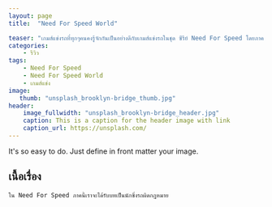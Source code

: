 ```yaml
---
layout: page
title:  "Need For Speed World"

teaser: "เกมส์แข่งรถที่ทุกๆคนคงรู้จักกันเป็นอย่างดีกับเกมส์แข่งรถในชุด ซีรีย์ Need For Speed โดยภาค world คือ Need For Speed ในรูปแบบออนไลน์นั้นเอง มีรถต่างๆมากมายทั้งรถ ยุโรปและรถ ญี่ปุ่น พร้อมของแต่งอีกเพียบ รัดเข็มขัดให้แน่นแล้วออกไปซิ่งกัน"
categories:
    - รีวิว
tags:
    - Need For Speed
    - Need For Speed World
    - เกมส์แข่ง
image:
   thumb: "unsplash_brooklyn-bridge_thumb.jpg"
header:
    image_fullwidth: "unsplash_brooklyn-bridge_header.jpg"
    caption: This is a caption for the header image with link
    caption_url: https://unsplash.com/
---
```

It's so easy to do. Just define in front matter your image.

## เนื้อเรื่อง

~~~
ใน Need For Speed ภาคนี้เราจะได้รับบทเป็นนักซิ่งรถผิดกฎหมาย
~~~





